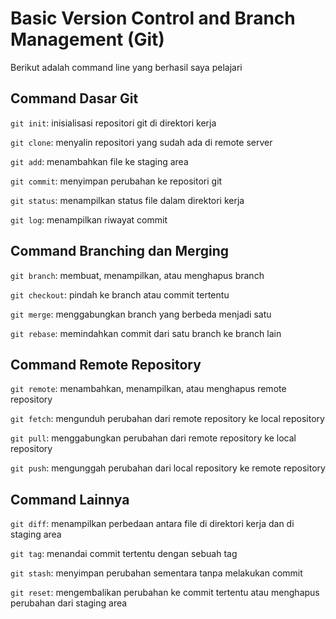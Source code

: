 # Basic Version Control and Branch Management (Git)

Berikut adalah command line yang berhasil saya pelajari

## Command Dasar Git

``git init``: inisialisasi repositori git di direktori kerja

``git clone``: menyalin repositori yang sudah ada di remote server

``git add``: menambahkan file ke staging area

``git commit``: menyimpan perubahan ke repositori git

``git status``: menampilkan status file dalam direktori kerja

``git log``: menampilkan riwayat commit

## Command Branching dan Merging

``git branch``: membuat, menampilkan, atau menghapus branch

``git checkout``: pindah ke branch atau commit tertentu

``git merge``: menggabungkan branch yang berbeda menjadi satu

``git rebase``: memindahkan commit dari satu branch ke branch lain


## Command Remote Repository

``git remote``: menambahkan, menampilkan, atau menghapus remote repository

``git fetch``: mengunduh perubahan dari remote repository ke local repository

``git pull``: menggabungkan perubahan dari remote repository ke local repository

``git push``: mengunggah perubahan dari local repository ke remote repository

## Command Lainnya

``git diff``: menampilkan perbedaan antara file di direktori kerja dan di staging area

``git tag``: menandai commit tertentu dengan sebuah tag

``git stash``: menyimpan perubahan sementara tanpa melakukan commit

``git reset``: mengembalikan perubahan ke commit tertentu atau menghapus perubahan dari staging area
